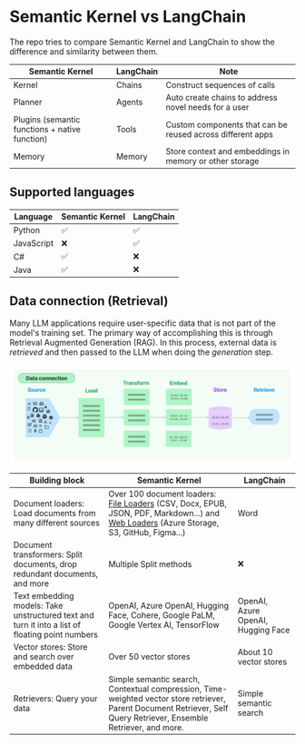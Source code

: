 # Semantic Kernel vs LangChain

The repo tries to compare Semantic Kernel and LangChain to show the difference and similarity between them.

| Semantic Kernel                                | LangChain | Note                                                       |
| ---------------------------------------------- | --------- | ---------------------------------------------------------- |
| Kernel                                         | Chains    | Construct sequences of calls                               |
| Planner                                        | Agents    | Auto create chains to address novel needs for a user       |
| Plugins (semantic functions + native function) | Tools     | Custom components that can be reused across different apps |
| Memory                                         | Memory    | Store context and embeddings in memory or other storage    |

## Supported languages

| Language   | Semantic Kernel | LangChain |
| ---------- | --------------- | --------- |
| Python     | ✅              | ✅        |
| JavaScript | ❌              | ✅        |
| C#         | ✅              | ❌        |
| Java       | ✅              | ❌        |

## Data connection (Retrieval)

Many LLM applications require user-specific data that is not part of the model's training set. The primary way of accomplishing this is through Retrieval Augmented Generation (RAG). In this process, external data is *retrieved* and then passed to the LLM when doing the *generation* step.

![Data connection](./images/data_connection.jpg)

| Building block                                                                                  | Semantic Kernel | LangChain                                                  |
| ----------------------------------------------------------------------------------------------- | --------------- | ---------------------------------------------------------- |
| Document loaders: Load documents from many different sources | Over 100 document loaders: [File Loaders](https://js.langchain.com/docs/modules/data_connection/document_loaders/integrations/file_loaders/) (CSV, Docx, EPUB, JSON, PDF, Markdown...) and [Web Loaders](https://js.langchain.com/docs/modules/data_connection/document_loaders/integrations/web_loaders/) (Azure Storage, S3, GitHub, Figma...) | Word |
| Document transformers: Split documents, drop redundant documents, and more | Multiple Split methods          | ❌       |
| Text embedding models: Take unstructured text and turn it into a list of floating point numbers | OpenAI, Azure OpenAI, Hugging Face, Cohere, Google PaLM, Google Vertex AI, TensorFlow    | OpenAI, Azure OpenAI, Hugging Face |
| Vector stores: Store and search over embedded data  |  Over 50 vector stores |  About 10 vector stores   |
| Retrievers: Query your data  | Simple semantic search, Contextual compression, Time-weighted vector store retriever, Parent Document Retriever, Self Query Retriever, Ensemble Retriever, and more.  | Simple semantic search  |
